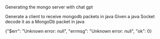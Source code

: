 Generating the mongo server with chat gpt

Generate a client to receive mongodb packets in java
Given a java Socket decode it as a MongoDb packet in java


{"$err": "Unknown error: null", "errmsg": "Unknown error: null", "ok": 0}